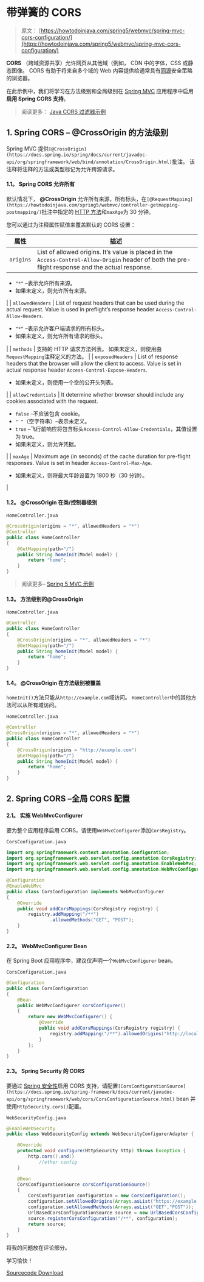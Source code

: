 # 带弹簧的 CORS

> 原文： [https://howtodoinjava.com/spring5/webmvc/spring-mvc-cors-configuration/](https://howtodoinjava.com/spring5/webmvc/spring-mvc-cors-configuration/)

**CORS** （跨域资源共享）允许网页从其他域（例如， CDN 中的字体，CSS 或静态图像。 CORS 有助于将来自多个域的 Web 内容提供给通常具有[同源](https://en.wikipedia.org/wiki/Same-origin_policy)安全策略的浏览器。

在此示例中，我们将学习在方法级别和全局级别在 [Spring MVC](https://howtodoinjava.com/spring-mvc-tutorial/) 应用程序中启用**启用 Spring CORS 支持**。

> 阅读更多： [Java CORS 过滤器示例](https://howtodoinjava.com/servlets/java-cors-filter-example/)

## 1\. Spring CORS – @CrossOrigin 的方法级别

Spring MVC 提供`[@CrossOrigin](https://docs.spring.io/spring/docs/current/javadoc-api/org/springframework/web/bind/annotation/CrossOrigin.html)`批注。 该注释将注释的方法或类型标记为允许跨源请求。

#### 1.1。 Spring CORS 允许所有

默认情况下， **@CrossOrigin** 允许所有来源，所有标头，在`[@RequestMapping](https://howtodoinjava.com/spring5/webmvc/controller-getmapping-postmapping/)`批注中指定的 [HTTP 方法](https://restfulapi.net/http-methods/)和`maxAge`为 30 分钟。

您可以通过为注释属性赋值来覆盖默认的 CORS 设置：

| 属性 | 描述 |
| --- | --- |
| `origins` | List of allowed origins. It’s value is placed in the `Access-Control-Allow-Origin` header of both the pre-flight response and the actual response.

*   `"*"` –表示允许所有来源。
*   如果未定义，则允许​​所有来源。

 |
| `allowedHeaders` | List of request headers that can be used during the actual request. Value is used in preflight’s response header `Access-Control-Allow-Headers`.

*   `"*"` –表示允许客户端请求的所有标头。
*   如果未定义，则允许​​所有请求的标头。

 |
| `methods` | 支持的 HTTP 请求方法列表。 如果未定义，则使用由`RequestMapping`注释定义的方法。 |
| `exposedHeaders` | List of response headers that the browser will allow the client to access. Value is set in actual response header `Access-Control-Expose-Headers`.

*   如果未定义，则使用一个空的公开头列表。

 |
| `allowCredentials` | It determine whether browser should include any cookies associated with the request.

*   `false` –不应该包含 cookie。
*   `" "`（空字符串）–表示未定义。
*   `true` –飞行前响应将包含标头`Access-Control-Allow-Credentials`，其值设置为 true。
*   如果未定义，则允许​​凭据。

 |
| `maxAge` | Maximum age (in seconds) of the cache duration for pre-flight responses. Value is set in header `Access-Control-Max-Age`.

*   如果未定义，则将最大年龄设置为 1800 秒（30 分钟）。

 |

#### 1.2。 @CrossOrigin 在类/控制器级别

`HomeController.java`

```java
@CrossOrigin(origins = "*", allowedHeaders = "*")
@Controller
public class HomeController 
{
	@GetMapping(path="/")
	public String homeInit(Model model) {
		return "home";
	}
}

```

> 阅读更多– [Spring 5 MVC 示例](https://howtodoinjava.com/spring5/webmvc/spring5-mvc-hibernate5-example/)

#### 1.3。 方法级别的@CrossOrigin

`HomeController.java`

```java
@Controller
public class HomeController 
{
	@CrossOrigin(origins = "*", allowedHeaders = "*")
	@GetMapping(path="/")
	public String homeInit(Model model) {
		return "home";
	}
}

```

#### 1.4。 @CrossOrigin 在方法级别被覆盖

`homeInit()`方法只能从`http://example.com`域访问。 `HomeController`中的其他方法可以从所有域访问。

`HomeController.java`

```java
@Controller
@CrossOrigin(origins = "*", allowedHeaders = "*")
public class HomeController 
{
	@CrossOrigin(origins = "http://example.com")
	@GetMapping(path="/")
	public String homeInit(Model model) {
		return "home";
	}
}

```

## 2\. Spring CORS –全局 CORS 配置

#### 2.1。 实施 WebMvcConfigurer

要为整个应用程序启用 CORS，请使用`WebMvcConfigurer`添加`CorsRegistry`。

`CorsConfiguration.java`

```java
import org.springframework.context.annotation.Configuration;
import org.springframework.web.servlet.config.annotation.CorsRegistry;
import org.springframework.web.servlet.config.annotation.EnableWebMvc;
import org.springframework.web.servlet.config.annotation.WebMvcConfigurer;

@Configuration
@EnableWebMvc
public class CorsConfiguration implements WebMvcConfigurer
{
    @Override
    public void addCorsMappings(CorsRegistry registry) {
        registry.addMapping("/**")
                .allowedMethods("GET", "POST");
    }
}

```

#### 2.2。 WebMvcConfigurer Bean

在 Spring Boot 应用程序中，建议仅声明一个`WebMvcConfigurer` bean。

`CorsConfiguration.java`

```java
@Configuration
public class CorsConfiguration 
{
    @Bean
    public WebMvcConfigurer corsConfigurer() 
    {
        return new WebMvcConfigurer() {
            @Override
            public void addCorsMappings(CorsRegistry registry) {
                registry.addMapping("/**").allowedOrigins("http://localhost:8080");
            }
        };
    }
}

```

#### 2.3。 Spring Security 的 CORS

要通过 [Spring 安全性](https://howtodoinjava.com/spring-security-tutorial/)启用 CORS 支持，请配置`[CorsConfigurationSource](https://docs.spring.io/spring-framework/docs/current/javadoc-api/org/springframework/web/cors/CorsConfigurationSource.html)` bean 并使用`HttpSecurity.cors()`配置。

`WebSecurityConfig.java`

```java
@EnableWebSecurity
public class WebSecurityConfig extends WebSecurityConfigurerAdapter {

	@Override
	protected void configure(HttpSecurity http) throws Exception {
		http.cors().and()
			//other config
	}

	@Bean
	CorsConfigurationSource corsConfigurationSource() 
	{
		CorsConfiguration configuration = new CorsConfiguration();
		configuration.setAllowedOrigins(Arrays.asList("https://example.com"));
		configuration.setAllowedMethods(Arrays.asList("GET","POST"));
		UrlBasedCorsConfigurationSource source = new UrlBasedCorsConfigurationSource();
		source.registerCorsConfiguration("/**", configuration);
		return source;
	}
}

```

将我的问题放在评论部分。

学习愉快！

[Sourcecode Download](https://github.com/lokeshgupta1981/spring-webmvc)